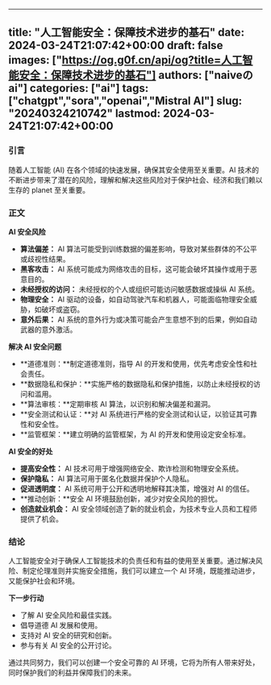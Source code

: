 
---
title: "人工智能安全：保障技术进步的基石"
date: 2024-03-24T21:07:42+00:00
draft: false
images: ["https://og.g0f.cn/api/og?title=人工智能安全：保障技术进步的基石"]
authors: ["naiveのai"]
categories: ["ai"]
tags: ["chatgpt","sora","openai","Mistral AI"]
slug: "20240324210742"
lastmod: 2024-03-24T21:07:42+00:00
---
### 引言

随着人工智能 (AI) 在各个领域的快速发展，确保其安全使用至关重要。AI 技术的不断进步带来了潜在的风险，理解和解决这些风险对于保护社会、经济和我们赖以生存的 planet 至关重要。

### 正文

**AI 安全风险**

* **算法偏差：** AI 算法可能受到训练数据的偏差影响，导致对某些群体的不公平或歧视性结果。
* **黑客攻击：** AI 系统可能成为网络攻击的目标，这可能会破坏其操作或用于恶意目的。
* **未经授权的访问：** 未经授权的个人或组织可能访问敏感数据或操纵 AI 系统。
* **物理安全：** AI 驱动的设备，如自动驾驶汽车和机器人，可能面临物理安全威胁，如破坏或盗窃。
* **意外后果：** AI 系统的意外行为或决策可能会产生意想不到的后果，例如自动武器的意外激活。

**解决 AI 安全问题**

* **道德准则：**制定道德准则，指导 AI 的开发和使用，优先考虑安全性和社会责任。
* **数据隐私和保护：**实施严格的数据隐私和保护措施，以防止未经授权的访问和滥用。
* **算法审核：**定期审核 AI 算法，以识别和解决偏差和漏洞。
* **安全测试和认证：**对 AI 系统进行严格的安全测试和认证，以验证其可靠性和安全性。
* **监管框架：**建立明确的监管框架，为 AI 的开发和使用设定安全标准。

**AI 安全的好处**

* **提高安全性：** AI 技术可用于增强网络安全、欺诈检测和物理安全系统。
* **保护隐私：** AI 算法可用于匿名化数据并保护个人隐私。
* **促进透明度：** AI 系统可用于公开和透明地解释其决策，增强对 AI 的信任。
* **推动创新：**安全 AI 环境鼓励创新，减少对安全风险的担忧。
* **创造就业机会：** AI 安全领域创造了新的就业机会，为技术专业人员和工程师提供了机会。

### 结论

人工​​智能安全对于确保人工智能技术的负责任和有益的使用至关重要。通过解决风险、制定伦理准则并实施安全措施，我们可以建立一个 AI 环境，既能推动进步，又能保护社会和环境。

**下一步行动**

* 了解 AI 安全风险和最佳实践。
* 倡导道德 AI 发展和使用。
* 支持对 AI 安全的研究和创新。
* 参与有关 AI 安全的公开讨论。

通过共同努力，我们可以创建一个安全可靠的 AI 环境，它将为所有人带来好处，同时保护我们的利益并保障我们的未来。